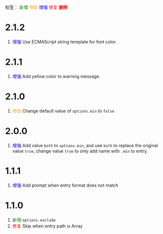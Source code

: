 标签：
<font color=green>新增</font>
<font color=orange>修改</font>
<font color=blue>增强</font>
<font color=red>修复</font>
<font color=red><strong>删除</strong></font>


# 2.1.2
1. <font color=blue>增强</font> Use ECMAScript string template for font color.


# 2.1.1
1. <font color=blue>增强</font> Add yellow color to warning message.


# 2.1.0
1. <font color=orange>修改</font> Change default value of `options.min` to `false`


# 2.0.0
1. <font color=blue>增强</font> Add value `both` to `options.min`, and use `both` to replace the original value `true`, change value `true` to only add name with `.min` to entry.


# 1.1.1
1. <font color=blue>增强</font> Add prompt when entry format does not match


# 1.1.0
1. <font color=green>新增</font> `options.exclude`
2. <font color=red>修复</font> Skip when entry path is Array
